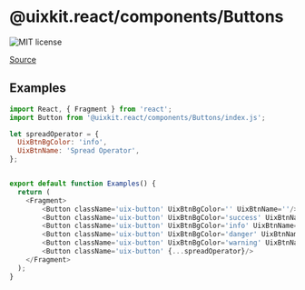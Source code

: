 # @uixkit.react/components/Buttons

![MIT license](https://badgen.now.sh/badge/license/MIT)

[Source](https://github.com/xizon/uix-kit-react/tree/master/src/client/components/Buttons)


## Examples

```js
import React, { Fragment } from 'react';
import Button from '@uixkit.react/components/Buttons/index.js';

let spreadOperator = {
  UixBtnBgColor: 'info',
  UixBtnName: 'Spread Operator',
};


export default function Examples() {
  return (
    <Fragment>
		<Button className='uix-button' UixBtnBgColor='' UixBtnName=''/>
		<Button className='uix-button' UixBtnBgColor='success' UixBtnName='success'/>
		<Button className='uix-button' UixBtnBgColor='info' UixBtnName='info'/>
		<Button className='uix-button' UixBtnBgColor='danger' UixBtnName='danger'/>
		<Button className='uix-button' UixBtnBgColor='warning' UixBtnName='warning'/>
		<Button className='uix-button' {...spreadOperator}/>
    </Fragment>
  );
}

```